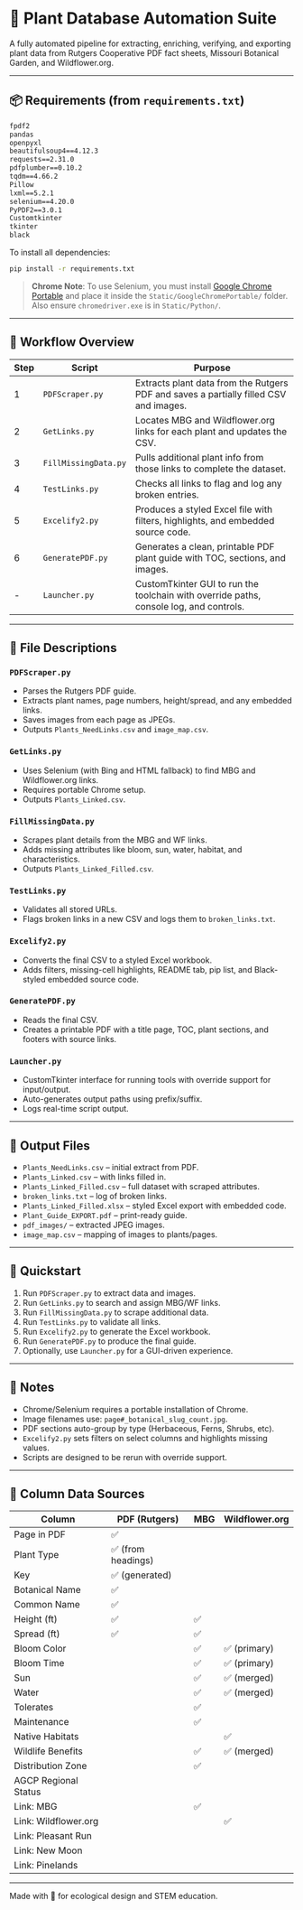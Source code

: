 # 🌱 Plant Database Automation Suite

A fully automated pipeline for extracting, enriching, verifying, and exporting plant data from Rutgers Cooperative PDF fact sheets, Missouri Botanical Garden, and Wildflower.org.

---

## 📦 Requirements (from `requirements.txt`)

```txt
fpdf2
pandas
openpyxl
beautifulsoup4==4.12.3
requests==2.31.0
pdfplumber==0.10.2
tqdm==4.66.2
Pillow
lxml==5.2.1
selenium==4.20.0
PyPDF2==3.0.1
Customtkinter
tkinter
black
```

To install all dependencies:

```bash
pip install -r requirements.txt
```

> **Chrome Note**: To use Selenium, you must install [Google Chrome Portable](https://portableapps.com/apps/internet/google_chrome_portable) and place it inside the `Static/GoogleChromePortable/` folder. Also ensure `chromedriver.exe` is in `Static/Python/`.

---

## 🔁 Workflow Overview

| Step | Script               | Purpose                                                                                |
| ---- | -------------------- | -------------------------------------------------------------------------------------- |
| 1    | `PDFScraper.py`      | Extracts plant data from the Rutgers PDF and saves a partially filled CSV and images.  |
| 2    | `GetLinks.py`        | Locates MBG and Wildflower.org links for each plant and updates the CSV.               |
| 3    | `FillMissingData.py` | Pulls additional plant info from those links to complete the dataset.                  |
| 4    | `TestLinks.py`       | Checks all links to flag and log any broken entries.                                   |
| 5    | `Excelify2.py`       | Produces a styled Excel file with filters, highlights, and embedded source code.       |
| 6    | `GeneratePDF.py`     | Generates a clean, printable PDF plant guide with TOC, sections, and images.           |
| -    | `Launcher.py`        | CustomTkinter GUI to run the toolchain with override paths, console log, and controls. |

---

## 📁 File Descriptions

### `PDFScraper.py`

* Parses the Rutgers PDF guide.
* Extracts plant names, page numbers, height/spread, and any embedded links.
* Saves images from each page as JPEGs.
* Outputs `Plants_NeedLinks.csv` and `image_map.csv`.

### `GetLinks.py`

* Uses Selenium (with Bing and HTML fallback) to find MBG and Wildflower.org links.
* Requires portable Chrome setup.
* Outputs `Plants_Linked.csv`.

### `FillMissingData.py`

* Scrapes plant details from the MBG and WF links.
* Adds missing attributes like bloom, sun, water, habitat, and characteristics.
* Outputs `Plants_Linked_Filled.csv`.

### `TestLinks.py`

* Validates all stored URLs.
* Flags broken links in a new CSV and logs them to `broken_links.txt`.

### `Excelify2.py`

* Converts the final CSV to a styled Excel workbook.
* Adds filters, missing-cell highlights, README tab, pip list, and Black-styled embedded source code.

### `GeneratePDF.py`

* Reads the final CSV.
* Creates a printable PDF with a title page, TOC, plant sections, and footers with source links.

### `Launcher.py`

* CustomTkinter interface for running tools with override support for input/output.
* Auto-generates output paths using prefix/suffix.
* Logs real-time script output.

---

## 📂 Output Files

* `Plants_NeedLinks.csv` – initial extract from PDF.
* `Plants_Linked.csv` – with links filled in.
* `Plants_Linked_Filled.csv` – full dataset with scraped attributes.
* `broken_links.txt` – log of broken links.
* `Plants_Linked_Filled.xlsx` – styled Excel export with embedded code.
* `Plant_Guide_EXPORT.pdf` – print-ready guide.
* `pdf_images/` – extracted JPEG images.
* `image_map.csv` – mapping of images to plants/pages.

---

## 🚀 Quickstart

1. Run `PDFScraper.py` to extract data and images.
2. Run `GetLinks.py` to search and assign MBG/WF links.
3. Run `FillMissingData.py` to scrape additional data.
4. Run `TestLinks.py` to validate all links.
5. Run `Excelify2.py` to generate the Excel workbook.
6. Run `GeneratePDF.py` to produce the final guide.
7. Optionally, use `Launcher.py` for a GUI-driven experience.

---

## 🔧 Notes

* Chrome/Selenium requires a portable installation of Chrome.
* Image filenames use: `page#_botanical_slug_count.jpg`.
* PDF sections auto-group by type (Herbaceous, Ferns, Shrubs, etc).
* `Excelify2.py` sets filters on select columns and highlights missing values.
* Scripts are designed to be rerun with override support.

---

## 📃 Column Data Sources

| **Column**                | **PDF (Rutgers)** | **MBG** | **Wildflower.org** |
| ------------------------- | ----------------- | ------- | ------------------ |
| Page in PDF               | ✅                 |         |                    |
| Plant Type                | ✅ (from headings) |         |                    |
| Key                       | ✅ (generated)     |         |                    |
| Botanical Name            | ✅                 |         |                    |
| Common Name               | ✅                 |         |                    |
| Height (ft)               | ✅                 | ✅       |                    |
| Spread (ft)               | ✅                 | ✅       |                    |
| Bloom Color               |                   | ✅       | ✅ (primary)        |
| Bloom Time                |                   | ✅       | ✅ (primary)        |
| Sun                       |                   | ✅       | ✅ (merged)         |
| Water                     |                   | ✅       | ✅ (merged)         |
| Tolerates                 |                   | ✅       |                    |
| Maintenance               |                   | ✅       |                    |
| Native Habitats           |                   |         | ✅                  |
| Wildlife Benefits         |                   | ✅       | ✅ (merged)         |
| Distribution Zone         |                   | ✅       |                    |
| AGCP Regional Status      |                   |         |                    |
| Link: MBG                 |                   | ✅       |                    |
| Link: Wildflower.org      |                   |         | ✅                  |
| Link: Pleasant Run        |                   |         |                    |
| Link: New Moon            |                   |         |                    |
| Link: Pinelands           |                   |         |                    |

---

Made with 💚 for ecological design and STEM education.
